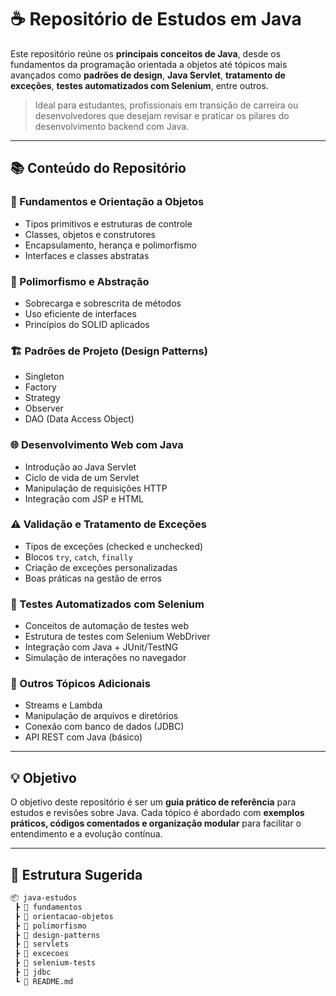 # ☕ Repositório de Estudos em Java

Este repositório reúne os **principais conceitos de Java**, desde os fundamentos da programação orientada a objetos até tópicos mais avançados como **padrões de design**, **Java Servlet**, **tratamento de exceções**, **testes automatizados com Selenium**, entre outros.

> Ideal para estudantes, profissionais em transição de carreira ou desenvolvedores que desejam revisar e praticar os pilares do desenvolvimento backend com Java.

---

## 📚 Conteúdo do Repositório

### 🧱 Fundamentos e Orientação a Objetos
- Tipos primitivos e estruturas de controle
- Classes, objetos e construtores
- Encapsulamento, herança e polimorfismo
- Interfaces e classes abstratas

### 🔁 Polimorfismo e Abstração
- Sobrecarga e sobrescrita de métodos
- Uso eficiente de interfaces
- Princípios do SOLID aplicados

### 🏗️ Padrões de Projeto (Design Patterns)
- Singleton
- Factory
- Strategy
- Observer
- DAO (Data Access Object)

### 🌐 Desenvolvimento Web com Java
- Introdução ao Java Servlet
- Ciclo de vida de um Servlet
- Manipulação de requisições HTTP
- Integração com JSP e HTML

### ⚠️ Validação e Tratamento de Exceções
- Tipos de exceções (checked e unchecked)
- Blocos `try`, `catch`, `finally`
- Criação de exceções personalizadas
- Boas práticas na gestão de erros

### 🤖 Testes Automatizados com Selenium
- Conceitos de automação de testes web
- Estrutura de testes com Selenium WebDriver
- Integração com Java + JUnit/TestNG
- Simulação de interações no navegador

### 🧪 Outros Tópicos Adicionais
- Streams e Lambda
- Manipulação de arquivos e diretórios
- Conexão com banco de dados (JDBC)
- API REST com Java (básico)

---

## 💡 Objetivo

O objetivo deste repositório é ser um **guia prático de referência** para estudos e revisões sobre Java. Cada tópico é abordado com **exemplos práticos, códigos comentados e organização modular** para facilitar o entendimento e a evolução contínua.

---

## 🧭 Estrutura Sugerida

```bash
📦 java-estudos
 ┣ 📁 fundamentos
 ┣ 📁 orientacao-objetos
 ┣ 📁 polimorfismo
 ┣ 📁 design-patterns
 ┣ 📁 servlets
 ┣ 📁 excecoes
 ┣ 📁 selenium-tests
 ┣ 📁 jdbc
 ┗ 📜 README.md

